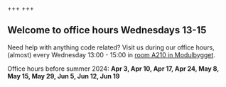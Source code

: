 +++
+++

## Welcome to office hours Wednesdays 13-15

Need help with anything code related? Visit us during our office hours,
(almost) every Wednesday 13:00 - 15:00 in [room A210 in
Modulbygget](https://link.mazemap.com/3Ouh4mlf).

Office hours before summer 2024: **Apr 3, Apr 10, Apr 17, Apr 24, May 8, May 15, May 29, Jun 5, Jun 12, Jun 19**

